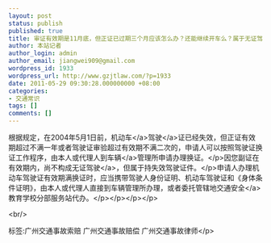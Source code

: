 ```yaml
---
layout: post
status: publish
published: true
title: 审证有效期是11月底，但正证已过期三个月应该怎么办？还能继续开车么？属于无证驾驶么？
author: 本站记者
author_login: admin
author_email: jiangwei909@gmail.com
wordpress_id: 1933
wordpress_url: http://www.gzjtlaw.com/?p=1933
date: 2011-05-29 09:30:28.000000000 +08:00
categories:
- 交通常识
tags: []
comments: []
---
```

<p>根据规定，在2004年5月1日前，<a>机动车<&#47;a><a>驾驶<&#47;a>证已经失效，但正证有效期超过不满一年或者驾驶证审验超过有效期不满二次的，申请人可以按照驾驶证换证工作程序，由本人或代理人到<a>车辆<&#47;a>管理所申请办理换证。<&#47;p>因您副证在有效期内，尚不构成<a>无证驾驶<&#47;a>，但属于持失效驾驶证件。<&#47;p>申请人办理机动车驾驶证有效期满换证时，应当携带驾驶人身份证明、机动车驾驶证和《身体条件证明》，由本人或代理人直接到车辆管理所办理，或者委托管辖地<a>交通安全<&#47;a>教育学校分部服务站代办。<&#47;p><&#47;p><&#47;p><&#47;p><br&#47;><p>标签:广州交通事故索赔 广州交通事故赔偿 广州交通事故律师<&#47;p>
